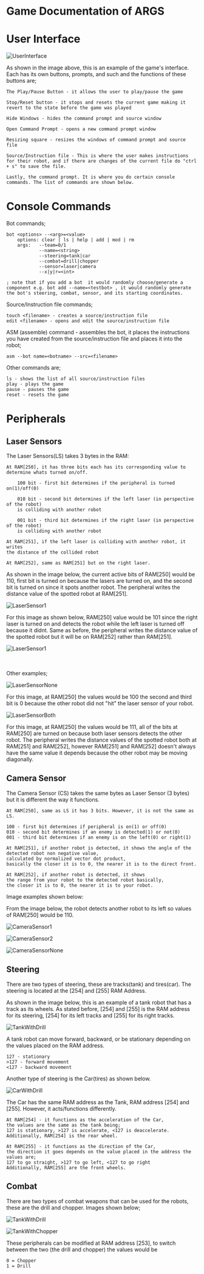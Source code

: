 # Game Documentation of ARGS

# User Interface

![UserInterface](.images/UserInterface.png?raw=true "Different buttons of User Interface")

As shown in the image above, this is an example of the game's interface. Each has its own buttons, prompts, and such and the functions of these buttons are;
```
The Play/Pause Button - it allows the user to play/pause the game

Stop/Reset button - it stops and resets the current game making it 
revert to the state before the game was played

Hide Windows - hides the command prompt and source window

Open Command Prompt - opens a new command prompt window

Resizing square - resizes the windows of command prompt and source file

Source/Instruction file - This is where the user makes instructions for their robot, and if there are changes of the current file do "ctrl + s" to save the file.

Lastly, the command prompt. It is where you do certain console commands. The list of commands are shown below.
```

# Console Commands
Bot commands;
```
bot <options> --<arg>=<value>
    options: clear | ls | help | add | mod | rm
    args:   --team=0/1  
            --name=<string>
            --steering=tank|car
            --combat=drill|chopper
            --sensor=laser|camera
            --x|y|r=<int>

; note that if you add a bot  it would randomly choose/generate a
component e.g. bot add --name=<testbot> , it would randomly generate the bot's steering, combat, sensor, and its starting coordinates.
```

Source/Instruction file commands;
```
touch <filename> - creates a source/instruction file
edit <filename> - opens and edit the source/instruction file
```

ASM (assemble) command - assembles the bot, it places the instructions you have created from
the source/instruction file and places it into the robot;
```
asm --bot name=<botname> --src=<filename>
```

Other commands are;
```
ls - shows the list of all source/instruction files
play - plays the game
pause - pauses the game
reset - resets the game
```

# Peripherals

## Laser Sensors
The Laser Sensors(LS) takes 3 bytes in the RAM:
```
At RAM[250], it has three bits each has its corresponding value to determine whats turned on/off.

    100 bit - first bit determines if the peripheral is turned on(1)/off(0)

    010 bit - second bit determines if the left laser (in perspective of the robot) 
    is colliding with another robot

    001 bit - third bit determines if the right laser (in perspective of the robot) 
    is colliding with another robot

At RAM[251], if the left laser is colliding with another robot, it writes 
the distance of the collided robot

At RAM[252], same as RAM[251] but on the right laser.
```

As shown in the image below, the current active bits of RAM[250] would be 110, first bit is turned on because the lasers are turned on, and the second bit is turned on since it spots another robot. The peripheral writes the distance value of the spotted robot at RAM[251].

![LaserSensor1](.images/LaserSensor1.png?raw=true "Robot detects another robot through its left laser sensor")

For this image as shown below, RAM[250] value would be 101 since the right laser is turned on and detects the robot while the left laser is turned off because it didnt. Same as before, the peripheral writes the distance value of the spotted robot but it will be on RAM[252] rather than RAM[251].

![LaserSensor1](.images/LaserSensor2.png?raw=true "Robot detects another robot through its right laser sensor")

<br> <br/>
Other examples;

![LaserSensorNone](.images/LaserSensorNone.png?raw=true "Robot did not detect the other robot")

For this image, at RAM[250] the values would be 100 the second and third bit is 0 because the other robot did not "hit" the laser sensor of your robot.

![LaserSensorBoth](.images/LaserSensorBoth.png?raw=true "Robot detects other robot on both Laser Sensors")

For this image, at RAM[250] the values would be 111, all of the bits at RAM[250] are turned on because both laser sensors detects the other robot. The peripheral writes the distance values of the spotted robot both at RAM[251] and RAM[252], however RAM[251] and RAM[252] doesn't always have the same value it depends because the other robot may be moving diagonally.

## Camera Sensor
The Camera Sensor (CS) takes the same bytes as Laser Sensor (3 bytes) but it is different the way it functions.

```
At RAM[250], same as LS it has 3 bits. However, it is not the same as LS.

100 - first bit determines if peripheral is on(1) or off(0)
010 - second bit determines if an enemy is detected(1) or not(0)
001 - third bit determines if an enemy is on the left(0) or right(1)

At RAM[251], if another robot is detected, it shows the angle of the detected robot non negative value, 
calculated by normalized vector dot product, 
basically the closer it is to 0, the nearer it is to the direct front.

At RAM[252], if another robot is detected, it shows 
the range from your robot to the detected robot basically, 
the closer it is to 0, the nearer it is to your robot.
```

Image examples shown below:

From the image below, the robot detects another robot to its left so values of RAM[250] would be 110.

![CameraSensor1](.images/CameraSensor1.png?raw=true "Robot detects another robot through the camera sensor to its left")



![CameraSensor2](.images/CameraSensor2.png?raw=true "Robot detects another robot through the camera sensor to its right")



![CameraSensorNone](.images/CameraSensorNone.png?raw=true "Robot did not detect the other robot anymore")

## Steering
There are two types of steering, these are tracks(tank) and tires(car). The steering is located at the [254] and [255] RAM Address.

As shown in the  image below, this is an example of a tank robot that has a track as its wheels. As stated before, [254] and [255] is the RAM address for its steering, [254] for its left tracks and [255] for its right tracks.

![TankWithDrill](.images/TankWithDrill.png?raw=true "Robot that has a track for steering and a drill weapon")

A tank robot can move forward, backward, or be stationary depending on the values placed on the RAM address.
```
127 - stationary
>127 - forward movement
<127 - backward movement
```

Another type of steering is the Car(tires) as shown below.

![CarWithDrill](.images/CarWithDrill.png?raw=true "Robot that has a tire for steering and a drill weapon")

The Car has the same RAM address as the Tank, RAM address [254] and [255]. However, it acts/functions differently.

```
At RAM[254] - it functions as the acceleration of the Car, 
the values are the same as the tank being; 
127 is stationary, >127 is accelerate, <127 is deaccelerate.
Additionally, RAM[254] is the rear wheel.

At RAM[255] - it functions as the direction of the Car,
the direction it goes depends on the value placed in the address the values are;
127 to go straight, >127 to go left, <127 to go right
Additionally, RAM[255] are the front wheels.
```

## Combat
There are two types of combat weapons that can be used for the robots, these are the drill and chopper. Images shown below;

![TankWithDrill](.images/TankWithDrill.png?raw=true "Robot that has a track for steering and a drill weapon")

![TankWithChopper](.images/TankWithChopper.png?raw=true "Robot that has a track for steering and a chopper weapon")

These peripherals can be modified at RAM address [253], to switch between the two (the drill and chopper) the values would be
```
0 = Chopper
1 = Drill
```